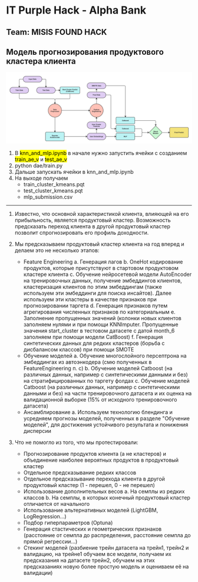 # IT Purple Hack - Alpha Bank
## Team: MISIS FOUND HACK
## Модель прогнозирования продуктового кластера клиента

![](assets/arch.jpeg)

1) В <mark>knn_and_mlp.ipynb</mark> в начале нужно запустить ячейки с созданием <mark>train_ae_v</mark> и <mark>test_ae_v</mark>
2) python  dae/train.py
3) Дальше запускать ячейки в knn_and_mlp.ipynb
4) На выходе получаем 
    - train_cluster_kmeans.pqt 
    - test_cluster_kmeans.pqt
    - mlp_submission.csv

------------------------------------------------------------------------------------------------------------------------------------------------------------------------------------------------

1. Известно, что основной характеристикой клиента, влияющей
на его прибыльность, является продуктовый кластер. Возможность предсказать переход клиента в другой продуктовый кластер позволит спрогнозировать его профиль доходности.

2. Мы предсказываем продуктовый кластер клиента на год вперед и делаем это не несколько этапов:
    * Feature Engineering
        a. Генерация лагов
        b. OneHot кодирование продуктов, которые присутствуют в стартовом продуктовом кластере клиента
        с. Обучение нейросетевой модели AutoEncoder на тренировочных данных, получение эмбеддингов клиентов, кластеризация клиентов по этим эмбеддингам (также используем эти эмбеддинги для поиска инсайтов). Далее используем эти кластеры в качестве признаков при прогнозировании таргета
        d. Генерация признаков путем агрегирования численных признаков по категориальным
        e. Заполнение пропущенных значений (колонки новых клиентов заполняем нулями и при помощи KNNImputer. Пропущенные значения start_cluster в тестовом датасете с датой month_6 заполняем при помощи модели CatBoost)
        f. Генерация синтетических данных для редких кластеров (борьба с дисбалансом классов) при помощи SMOTE
    * Обучение моделей
        a. Обучение многослойного персептрона на эмбеддингах из автоэнкодера (смю полученных в FeatureEngineering п. с)
        b. Обучение моделей Catboost (на различных данных, например с синтетическими данными и без) на стратифицированных по таргету фолдах
        c. Обучение моделей Catboost (на различных данных, например с синтетическими данными и без) на части тренировочного датасета и их оценка на валидационной выборке (15% от исходного тренировочного датасета)
    * Ансамблирование
        a. Используем технологию блендинга и усредняем прогнозы моделей, полученных в разделе "Обучение моделей", для достижения устойчивого результата и понижения дисперсии

3. Что не помогло из того, что мы протестировали:
    * Прогнозирование продуктов клиента (а не кластеров) и объединение наиболее вероятных продуктов в продуктовый кластер
    * Отдельное предсказывание редких классов
    * Отдельное предсказывание перехода клиента в другой продуктовый кластер (1 - перешел, 0 - не перешел)
    * Использование дополнительных весов
        a. На семплы из редких классов
        b. На семплы, в которых конечный продуктовый кластер отличается от начального
    * Использование альтернативных моделей (LightGBM, LogRegression...)
    * Подбор гиперпараметров (Optuna)
    * Генерация стастических и геометрических признаков (расстояние от семпла до распределения, расстояние семпла до прямой регрессии...)
    * Стекинг моделей (разбиение трейн датасета на трейн1, трейн2 и валидацию, на трейне1 обучаем все модели, получаем их предсказания на датасете трейн2, обучаем на этих предсказаниях новую более простую модель и оцениваем её на валидации)
